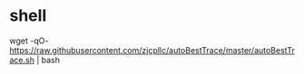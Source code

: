 # shell
wget -qO- https://raw.githubusercontent.com/zjcpllc/autoBestTrace/master/autoBestTrace.sh | bash
